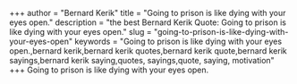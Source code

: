 +++
author = "Bernard Kerik"
title = "Going to prison is like dying with your eyes open."
description = "the best Bernard Kerik Quote: Going to prison is like dying with your eyes open."
slug = "going-to-prison-is-like-dying-with-your-eyes-open"
keywords = "Going to prison is like dying with your eyes open.,bernard kerik,bernard kerik quotes,bernard kerik quote,bernard kerik sayings,bernard kerik saying,quotes, sayings,quote, saying, motivation"
+++
Going to prison is like dying with your eyes open.
